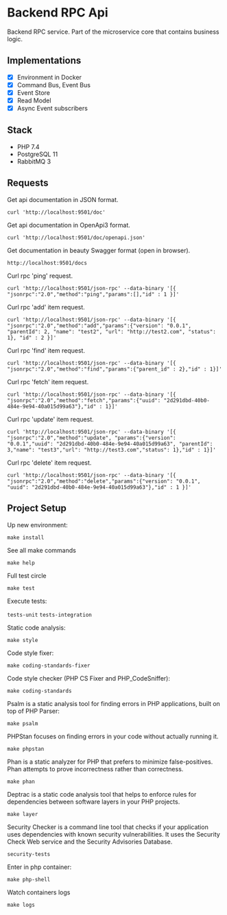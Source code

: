 Backend RPC Api
============
 Backend RPC service. Part of the microservice core that contains business logic.

## Implementations

- [x] Environment in Docker
- [x] Command Bus, Event Bus
- [x] Event Store
- [x] Read Model
- [x] Async Event subscribers

## Stack

- PHP 7.4
- PostgreSQL 11
- RabbitMQ 3

## Requests

Get api documentation in JSON format.

`curl 'http://localhost:9501/doc'`

Get api documentation in OpenApi3 format.

`curl 'http://localhost:9501/doc/openapi.json'` 

Get documentation in beauty Swagger format (open in browser).

`http://localhost:9501/docs`

Curl rpc 'ping' request.

`curl 'http://localhost:9501/json-rpc' --data-binary '[{ "jsonrpc":"2.0","method":"ping","params":[],"id" : 1 }]'`

Curl rpc 'add' item request.

`curl 'http://localhost:9501/json-rpc' --data-binary '[{ "jsonrpc":"2.0","method":"add","params":{"version": "0.0.1", "parentId": 2, "name": "test2", "url": "http://test2.com", "status": 1}, "id" : 2 }]'`

Curl rpc 'find' item  request.

`curl 'http://localhost:9501/json-rpc' --data-binary '[{ "jsonrpc":"2.0","method":"find","params":{"parent_id" : 2},"id" : 1}]'`

Curl rpc 'fetch' item  request.

`curl 'http://localhost:9501/json-rpc' --data-binary '[{ "jsonrpc":"2.0","method":"fetch","params":{"uuid": "2d291dbd-40b0-484e-9e94-40a015d99a63"},"id" : 1}]'`

Curl rpc 'update' item  request.

`curl 'http://localhost:9501/json-rpc' --data-binary '[{ "jsonrpc":"2.0","method":"update", "params":{"version": "0.0.1","uuid": "2d291dbd-40b0-484e-9e94-40a015d99a63", "parentId": 3,"name": "test3","url": "http://test3.com","status": 1},"id" : 1}]'`

Curl rpc 'delete' item  request.

`curl 'http://localhost:9501/json-rpc' --data-binary '[{ "jsonrpc":"2.0","method":"delete","params":{"version": "0.0.1", "uuid": "2d291dbd-40b0-484e-9e94-40a015d99a63"},"id" : 1 }]'`

## Project Setup

Up new environment:

`make install`

See all make commands

`make help`

Full test circle

`make test`

Execute tests:

`tests-unit` 
`tests-integration`

Static code analysis:

`make style`

Code style fixer:

`make coding-standards-fixer`

Code style checker (PHP CS Fixer and PHP_CodeSniffer):

`make coding-standards`

Psalm is a static analysis tool for finding errors in PHP applications, built on top of PHP Parser:

`make psalm`

PHPStan focuses on finding errors in your code without actually running it.

`make phpstan`

Phan is a static analyzer for PHP that prefers to minimize false-positives. Phan attempts to prove incorrectness rather than correctness.

`make phan`

Deptrac is a static code analysis tool that helps to enforce rules for dependencies between software layers in your PHP projects.

`make layer`

Security Checker is a command line tool that checks if your application uses dependencies with known security vulnerabilities. It uses the Security Check Web service and the Security Advisories Database.

`security-tests`

Enter in php container:

`make php-shell`

Watch containers logs

`make logs`
